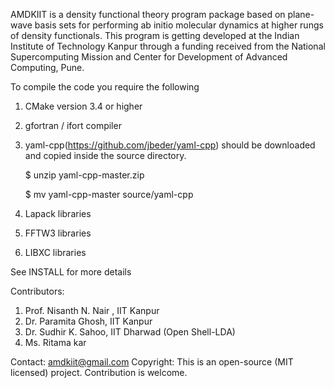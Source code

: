 AMDKIIT is a density functional theory program package based on plane-wave basis sets for performing ab initio molecular dynamics at higher rungs of density functionals. This program is getting developed at the Indian Institute of Technology Kanpur through a funding received from the National Supercomputing Mission and Center for Development of Advanced Computing, Pune. 

To compile the code you require the following
1. CMake version 3.4 or higher
2. gfortran / ifort compiler
3. yaml-cpp(https://github.com/jbeder/yaml-cpp) should be downloaded and copied inside the source directory.
   
   $ unzip yaml-cpp-master.zip
   
   $ mv yaml-cpp-master source/yaml-cpp
5. Lapack libraries 
6. FFTW3 libraries 
7. LIBXC libraries

See INSTALL for more details

Contributors: 
1. Prof. Nisanth N. Nair , IIT Kanpur 
2. Dr. Paramita Ghosh, IIT Kanpur
3. Dr. Sudhir K. Sahoo, IIT Dharwad (Open Shell-LDA)
4. Ms. Ritama kar 

Contact: amdkiit@gmail.com
Copyright: 
This is an open-source (MIT licensed) project. Contribution is welcome.

<!--
**AMDKIIT/amdkiit** is a ✨ _special_ ✨ repository because its `README.md` (this file) appears on your GitHub profile.

Here are some ideas to get you started:

- 🔭 I’m currently working on ...
- 🌱 I’m currently learning ...
- 👯 I’m looking to collaborate on ...
- 🤔 I’m looking for help with ...
- 💬 Ask me about ...
- 📫 How to reach me: ...
- 😄 Pronouns: ...
- ⚡ Fun fact: ...
-->

